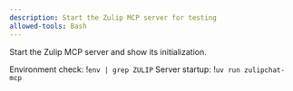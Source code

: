 ```yaml
---
description: Start the Zulip MCP server for testing
allowed-tools: Bash
---
```


Start the Zulip MCP server and show its initialization.

Environment check: !`env | grep ZULIP`
Server startup: !`uv run zulipchat-mcp`
